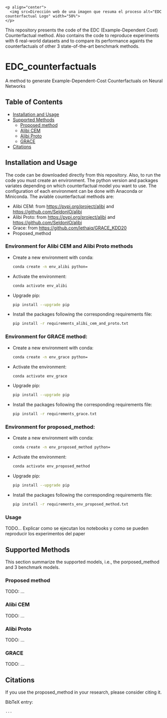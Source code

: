 ```
<p align="center">
  <img src=Dirección web de una imagen que resuma el proceso alt="EDC counterfactual Logo" width="50%">
</p>
```

This repository presents the code of the EDC (Example-Dependent Cost) Counterfactual method. Also contains the code to reproduce experiments with 6 real-world datasets and to compare its performance againts the counterfactuals of other 3 state-of-the-art benchmark methods.

# EDC_counterfactuals
A method to generate Example-Dependent-Cost Counterfactuals on Neural Networks

## Table of Contents

* [Installation and Usage](#installation-and-usage)
* [Supported Methods](#supported-methods)
  * [Proposed method](#Proposed-method)
  * [Alibi CEM](#Alibi-CEM)
  * [Alibi Proto](#Alibi-Proto)
  * [GRACE](#GRACE)
* [Citations](#citations)

## Installation and Usage
The code can be downloaded directly from this repository. Also, to run the code you must create an environment. The python version and packages variates depending on which counterfactual model you want to use. The configuration of each environment can be done with Anaconda or Miniconda. The aviable counterfactual methods are:

- Alibi CEM: from https://pypi.org/project/alibi and https://github.com/SeldonIO/alibi
- Alibi Proto: from https://pypi.org/project/alibi and https://github.com/SeldonIO/alibi
- Grace: from https://github.com/lethaiq/GRACE_KDD20
- Proposed_method

### Environment for Alibi CEM and Alibi Proto methods

- Create a new environment with conda:

  ```bash
  conda create -n env_alibi python=
  ```
  
- Activate the environment:
  ```bash
  conda activate env_alibi
  ```

- Upgrade pip:
  ```bash
  pip install --upgrade pip
  ```

- Install the packages following the corresponding requirements file:
  ```bash
  pip install -r requirements_alibi_cem_and_proto.txt
  ```

### Environment for GRACE method:

- Create a new environment with conda:

  ```bash
  conda create -n env_grace python=
  ```
  
- Activate the environment:
  ```bash
  conda activate env_grace
  ```

- Upgrade pip:
  ```bash
  pip install --upgrade pip
  ```

- Install the packages following the corresponding requirements file:
  ```bash
  pip install -r requirements_grace.txt
  ```
  
### Environment for proposed_method:

- Create a new environment with conda:

  ```bash
  conda create -n env_proposed_method python=
  ```
  
- Activate the environment:
  ```bash
  conda activate env_proposed_method
  ```

- Upgrade pip:
  ```bash
  pip install --upgrade pip
  ```

- Install the packages following the corresponding requirements file:
  ```bash
  pip install -r requirements_env_proposed_method.txt
  ```

### Usage
TODO... Explicar como se ejecutan los notebooks y como se pueden reproducir los experimentos del paper

## Supported Methods
This section summarize the supported models, i.e., the porposed_method and 3 benchmark models.

### Proposed method
TODO: ...

### Alibi CEM
TODO: ...

### Alibi Proto
TODO: ...

### GRACE
TODO: ...

## Citations
If you use the proposed_method in your research, please consider citing it.

BibTeX entry:

```
...
```
